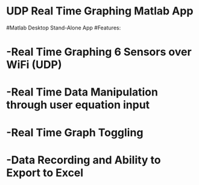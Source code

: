# UDP Real Time Graphing Matlab App
#Matlab Desktop Stand-Alone App
#Features:
 # -Real Time Graphing 6 Sensors over WiFi (UDP)
 # -Real Time Data Manipulation through user equation input
 # -Real Time Graph Toggling
 # -Data Recording and Ability to Export to Excel

